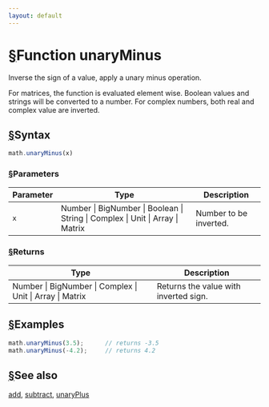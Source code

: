 ```yaml
---
layout: default
---
```


<h1 id="function-unaryminus"><a href="#function-unaryminus">&sect;</a>Function unaryMinus</h1>

Inverse the sign of a value, apply a unary minus operation.

For matrices, the function is evaluated element wise. Boolean values and
strings will be converted to a number. For complex numbers, both real and
complex value are inverted.


<h2 id="syntax"><a href="#syntax">&sect;</a>Syntax</h2>

```js
math.unaryMinus(x)
```

<h3 id="parameters"><a href="#parameters">&sect;</a>Parameters</h3>

Parameter | Type | Description
--------- | ---- | -----------
`x` | Number &#124; BigNumber &#124; Boolean &#124; String &#124; Complex &#124; Unit &#124; Array &#124; Matrix | Number to be inverted.

<h3 id="returns"><a href="#returns">&sect;</a>Returns</h3>

Type | Description
---- | -----------
Number &#124; BigNumber &#124; Complex &#124; Unit &#124; Array &#124; Matrix | Returns the value with inverted sign.


<h2 id="examples"><a href="#examples">&sect;</a>Examples</h2>

```js
math.unaryMinus(3.5);      // returns -3.5
math.unaryMinus(-4.2);     // returns 4.2
```


<h2 id="see-also"><a href="#see-also">&sect;</a>See also</h2>

[add](add.html),
[subtract](subtract.html),
[unaryPlus](unaryPlus.html)


<!-- Note: This file is automatically generated from source code comments. Changes made in this file will be overridden. -->
